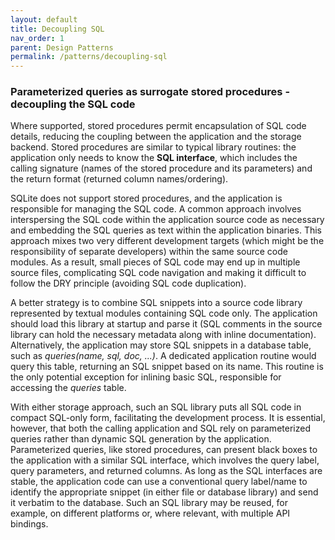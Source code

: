 ```yaml
---
layout: default
title: Decoupling SQL
nav_order: 1
parent: Design Patterns
permalink: /patterns/decoupling-sql
---
```


### Parameterized queries as surrogate stored procedures - decoupling the SQL code

Where supported, stored procedures permit encapsulation of SQL code details, reducing the coupling between the application and the storage backend. Stored procedures are similar to typical library routines:  the application only needs to know the **SQL interface**, which includes the calling signature (names of the stored procedure and its parameters) and the return format (returned column names/ordering).

SQLite does not support stored procedures, and the application is responsible for managing the SQL code. A common approach involves interspersing the SQL code within the application source code as necessary and embedding the SQL queries as text within the application binaries. This approach mixes two very different development targets (which might be the responsibility of separate developers) within the same source code modules. As a result, small pieces of SQL code may end up in multiple source files, complicating SQL code navigation and making it difficult to follow the DRY principle (avoiding SQL code duplication).

A better strategy is to combine SQL snippets into a source code library represented by textual modules containing SQL code only. The application should load this library at startup and parse it (SQL comments in the source library can hold the necessary metadata along with inline documentation). Alternatively, the application may store SQL snippets in a database table, such as *queries(name, sql, doc, ...)*. A dedicated application routine would query this table, returning an SQL snippet based on its name. This routine is the only potential exception for inlining basic SQL, responsible for accessing the *queries* table.

With either storage approach, such an SQL library puts all SQL code in compact SQL-only form, facilitating the development process. It is essential, however, that both the calling application and SQL rely on parameterized queries rather than dynamic SQL generation by the application. Parameterized queries, like stored procedures, can present black boxes to the application with a similar SQL interface, which involves the query label, query parameters, and returned columns. As long as the SQL interfaces are stable, the application code can use a conventional query label/name to identify the appropriate snippet (in either file or database library) and send it verbatim to the database. Such an SQL library may be reused, for example, on different platforms or, where relevant, with multiple API bindings.
